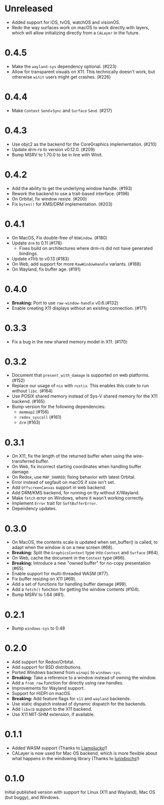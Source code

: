 # Unreleased

- Added support for iOS, tvOS, watchOS and visionOS.
- Redo the way surfaces work on macOS to work directly with layers, which will allow initializing directly from a `CALayer` in the future.

# 0.4.5

- Make the `wayland-sys` dependency optional. (#223)
- Allow for transparent visuals on X11. This technically doesn't work, but
  otherwise `winit` users might get crashes. (#226)

# 0.4.4

- Make `Context` `Send`+`Sync` and `Surface` `Send`. (#217)

# 0.4.3

- Use objc2 as the backend for the CoreGraphics implementation. (#210)
- Update drm-rs to version v0.12.0. (#209)
- Bump MSRV to 1.70.0 to be in line with Winit.

# 0.4.2

- Add the ability to get the underlying window handle. (#193)
- Rework the backend to use a trait-based interface. (#196)
- On Orbital, fix window resize. (#200)
- Fix `bytes()` for KMS/DRM implementation. (#203)

# 0.4.1

- On MacOS, Fix double-free of `NSWindow`. (#180)
- Update `drm` to 0.11 (#178)
  * Fixes build on architectures where drm-rs did not have generated bindings.
- Update x11rb to v0.13 (#183)
- On Web, add support for more `RawWindowHandle` variants. (#188)
- On Wayland, fix buffer age. (#191)

# 0.4.0

- **Breaking:** Port to use `raw-window-handle` v0.6.(#132)
- Enable creating X11 displays without an existing connection. (#171)

# 0.3.3

- Fix a bug in the new shared memory model in X11. (#170)

# 0.3.2

* Document that `present_with_damage` is supported on web platforms. (#152)
* Replace our usage of `nix` with `rustix`. This enables this crate to run without `libc`. (#164)
* Use POSIX shared memory instead of Sys-V shared memory for the X11 backend. (#165)
* Bump version for the following dependencies:
  * `memmap2` (#156)
  * `redox_syscall` (#161)
  * `drm` (#163)

# 0.3.1

* On X11, fix the length of the returned buffer when using the wire-transferred buffer.
* On Web, fix incorrect starting coordinates when handling buffer damage.
* On Redox, use `MAP_SHARED`; fixing behavior with latest Orbital.
* Error instead of segfault on macOS if size isn't set.
* Add `OffscreenCanvas` support in web backend.
* Add DRM/KMS backend, for running on tty without X/Wayland.
* Make `fetch` error on Windows, where it wasn't working correctly.
* Implement `Error` trait for `SoftBufferError`.
* Dependency updates.

# 0.3.0

* On MacOS, the contents scale is updated when set_buffer() is called, to adapt when the window is on a new screen (#68).
* **Breaking:** Split the `GraphicsContext` type into `Context` and `Surface` (#64).
* On Web, cache the document in the `Context` type (#66).
* **Breaking:** Introduce a new "owned buffer" for no-copy presentation (#65).
* Enable support for multi-threaded WASM (#77).
* Fix buffer resizing on X11 (#69).
* Add a set of functions for handling buffer damage (#99).
* Add a `fetch()` function for getting the window contents (#104).
* Bump MSRV to 1.64 (#81).

# 0.2.1

* Bump `windows-sys` to 0.48

# 0.2.0

* Add support for Redox/Orbital.
* Add support for BSD distributions.
* Ported Windows backend from `winapi` to `windows-sys`.
* **Breaking:** Take a reference to a window instead of owning the window.
* Add a `from_raw` function for directly using raw handles.
* Improvements for Wayland support.
* Support for HiDPI on macOS.
* **Breaking:** Add feature flags for `x11` and `wayland` backends.
* Use static dispatch instead of dynamic dispatch for the backends.
* Add `libxcb` support to the X11 backend.
* Use X11 MIT-SHM extension, if available.

# 0.1.1

* Added WASM support (Thanks to [Liamolucko](https://github.com/Liamolucko)!)
* CALayer is now used for Mac OS backend, which is more flexible about what happens in the windowing library (Thanks to [lunixbochs](https://github.com/lunixbochs)!)

# 0.1.0

Initial published version with support for Linux (X11 and Wayland), Mac OS (but buggy), and Windows.
